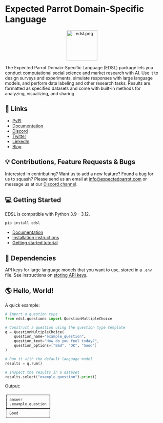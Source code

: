 # Expected Parrot Domain-Specific Language 
<p align="center">
  <img src="https://github.com/expectedparrot/edsl/blob/main/static/logo.png?raw=true" alt="edsl.png" width="100"/>
</p>

The Expected Parrot Domain-Specific Language (EDSL) package lets you conduct computational social science and market research with AI. Use it to design surveys and experiments, simulate responses with large language models, and perform data labeling and other research tasks. Results are formatted as specified datasets and come with built-in methods for analyzing, visualizing, and sharing. 

## 🔗 Links
- [PyPI](https://pypi.org/project/edsl/)
- [Documentation](https://docs.expectedparrot.com)
- [Discord](https://discord.com/invite/mxAYkjfy9m)
- [Twitter](https://x.com/ExpectedParrot)
- [LinkedIn](https://www.linkedin.com/company/expectedparrot/)
- [Blog](https://blog.expectedparrot.com)

## 💡 Contributions, Feature Requests & Bugs
Interested in contributing? Want us to add a new feature? Found a bug for us to squash? 
Please send us an email at [info@expectedparrot.com](mailto:info@expectedparrot.com) or message us at our [Discord channel](https://discord.com/invite/mxAYkjfy9m).

## 💻 Getting Started
EDSL is compatible with Python 3.9 - 3.12.
```python
pip install edsl
```

- [Documentation](https://docs.expectedparrot.com)
- [Installation instructions](https://docs.expectedparrot.com/en/latest/installation.html)
- [Getting started tutorial](https://docs.expectedparrot.com/en/latest/starter_tutorial.html) 

## 🔧 Dependencies
API keys for large language models that you want to use, stored in a `.env` file.
See instructions on [storing API keys](https://docs.expectedparrot.com/en/latest/api_keys.html).

## 🌎 Hello, World!
A quick example:

```python
# Import a question type
from edsl.questions import QuestionMultipleChoice

# Construct a question using the question type template
q = QuestionMultipleChoice(
    question_name="example_question",
    question_text="How do you feel today?",
    question_options=["Bad", "OK", "Good"]
)

# Run it with the default language model
results = q.run()

# Inspect the results in a dataset
results.select("example_question").print()
```

Output:
```python
┏━━━━━━━━━━━━━━━━━━━┓
┃ answer            ┃
┃ .example_question ┃
┡━━━━━━━━━━━━━━━━━━━┩
│ Good              │
└───────────────────┘
```